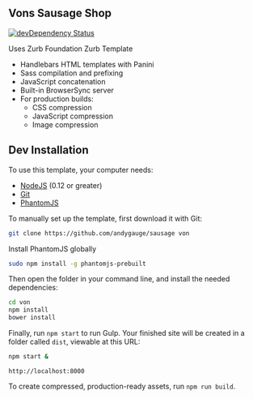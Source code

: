 Vons Sausage Shop
-----------------

[![devDependency Status](https://david-dm.org/zurb/foundation-zurb-template/dev-status.svg)](https://david-dm.org/zurb/foundation-zurb-template#info=devDependencies)

Uses Zurb Foundation Zurb Template
- Handlebars HTML templates with Panini
- Sass compilation and prefixing
- JavaScript concatenation
- Built-in BrowserSync server
- For production builds:
  - CSS compression
  - JavaScript compression
  - Image compression

## Dev Installation

To use this template, your computer needs:

- [NodeJS](https://nodejs.org/en/) (0.12 or greater)
- [Git](https://git-scm.com/)
- [PhantomJS](https://phantomjs.org/)

To manually set up the template, first download it with Git:

```bash
git clone https://github.com/andygauge/sausage von
```

Install PhantomJS globally

```bash
sudo npm install -g phantomjs-prebuilt
```

Then open the folder in your command line, and install the needed dependencies:

```bash
cd von
npm install
bower install
```

Finally, run `npm start` to run Gulp. Your finished site will be created in a folder called `dist`, viewable at this URL:

```bash
npm start &
```

```
http://localhost:8000
```

To create compressed, production-ready assets, run `npm run build`.
